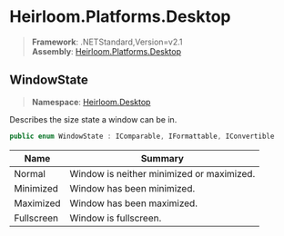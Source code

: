 # Heirloom.Platforms.Desktop

> **Framework**: .NETStandard,Version=v2.1  
> **Assembly**: [Heirloom.Platforms.Desktop][0]  

## WindowState

> **Namespace**: [Heirloom.Desktop][0]  

Describes the size state a window can be in.

```cs
public enum WindowState : IComparable, IFormattable, IConvertible
```

| Name       | Summary                                   |
|------------|-------------------------------------------|
| Normal     | Window is neither minimized or maximized. |
| Minimized  | Window has been minimized.                |
| Maximized  | Window has been maximized.                |
| Fullscreen | Window is fullscreen.                     |
[0]: ../Heirloom.Platforms.Desktop.md
